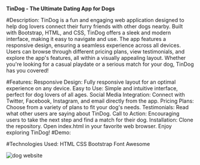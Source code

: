 **TinDog - The Ultimate Dating App for Dogs**

#Description:
TinDog is a fun and engaging web application designed to help dog lovers connect their furry friends with other dogs nearby. Built with Bootstrap, HTML, and CSS, TinDog offers a sleek and modern interface, making it easy to navigate and use. The app features a responsive design, ensuring a seamless experience across all devices. Users can browse through different pricing plans, view testimonials, and explore the app's features, all within a visually appealing layout. Whether you're looking for a casual playdate or a serious match for your dog, TinDog has you covered!

#Features:
Responsive Design: Fully responsive layout for an optimal experience on any device.
Easy to Use: Simple and intuitive interface, perfect for dog lovers of all ages.
Social Media Integration: Connect with Twitter, Facebook, Instagram, and email directly from the app.
Pricing Plans: Choose from a variety of plans to fit your dog's needs.
Testimonials: Read what other users are saying about TinDog.
Call to Action: Encouraging users to take the next step and find a match for their dog.
Installation:
Clone the repository.
Open index.html in your favorite web browser.
Enjoy exploring TinDog!
#Demo:

#Technologies Used:
HTML
CSS
Bootstrap
Font Awesome

![dog website](https://github.com/user-attachments/assets/cb452bf4-1fc6-44c1-aca7-58d6ec2d7e63)

